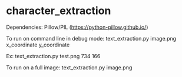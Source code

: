 # character_extraction

Dependencies: Pillow/PIL (https://python-pillow.github.io/)

To run on command line in debug mode:
text_extraction.py image.png x_coordinate y_coordinate

Ex:
text_extraction.py test.png 734 166

To run on a full image:
text_extraction.py image.png
